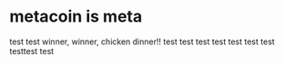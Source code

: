 # metacoin is meta

test
test
winner, winner, chicken dinner!!
test
test
test
test
test
test
test
testtest
test
